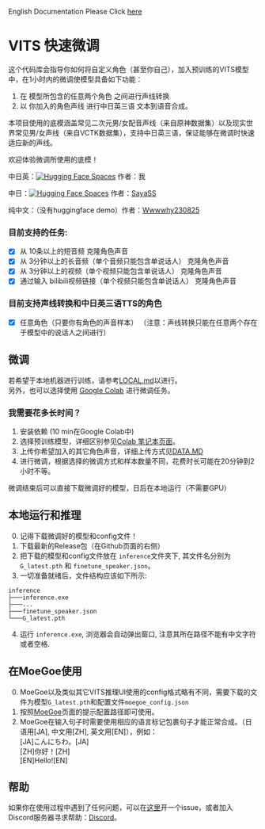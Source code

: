 English Documentation Please Click [here](https://github.com/Plachtaa/VITS-fast-fine-tuning/blob/main/README.md)
# VITS 快速微调
这个代码库会指导你如何将自定义角色（甚至你自己），加入预训练的VITS模型中，在1小时内的微调使模型具备如下功能：  
1. 在 模型所包含的任意两个角色 之间进行声线转换
2. 以 你加入的角色声线 进行中日英三语 文本到语音合成。  

本项目使用的底模涵盖常见二次元男/女配音声线（来自原神数据集）以及现实世界常见男/女声线（来自VCTK数据集），支持中日英三语，保证能够在微调时快速适应新的声线。

欢迎体验微调所使用的底模！  

中日英：[![Hugging Face Spaces](https://img.shields.io/badge/%F0%9F%A4%97%20Hugging%20Face-Spaces-blue)](https://huggingface.co/spaces/Plachta/VITS-Umamusume-voice-synthesizer) 作者：我  

中日：[![Hugging Face Spaces](https://img.shields.io/badge/%F0%9F%A4%97%20Hugging%20Face-Spaces-blue)](https://huggingface.co/spaces/sayashi/vits-uma-genshin-honkai) 作者：[SayaSS](https://github.com/SayaSS)  

纯中文：（没有huggingface demo）作者：[Wwwwhy230825](https://github.com/Wwwwhy230825)

### 目前支持的任务:
- [x] 从 10条以上的短音频 克隆角色声音
- [x] 从 3分钟以上的长音频（单个音频只能包含单说话人） 克隆角色声音
- [x] 从 3分钟以上的视频（单个视频只能包含单说话人） 克隆角色声音
- [x] 通过输入 bilibili视频链接（单个视频只能包含单说话人） 克隆角色声音

### 目前支持声线转换和中日英三语TTS的角色
- [x] 任意角色（只要你有角色的声音样本）
（注意：声线转换只能在任意两个存在于模型中的说话人之间进行）




## 微调
若希望于本地机器进行训练，请参考[LOCAL.md](https://github.com/Plachtaa/VITS-fast-fine-tuning/blob/main/LOCAL.md)以进行。  
另外，也可以选择使用 [Google Colab](https://colab.research.google.com/drive/1pn1xnFfdLK63gVXDwV4zCXfVeo8c-I-0?usp=sharing)
进行微调任务。
### 我需要花多长时间？
1. 安装依赖 (10 min在Google Colab中)
2. 选择预训练模型，详细区别参见[Colab 笔记本页面](https://colab.research.google.com/drive/1pn1xnFfdLK63gVXDwV4zCXfVeo8c-I-0?usp=sharing)。
3. 上传你希望加入的其它角色声音，详细上传方式见[DATA.MD](https://github.com/Plachtaa/VITS-fast-fine-tuning/blob/main/DATA.MD)
4. 进行微调，根据选择的微调方式和样本数量不同，花费时长可能在20分钟到2小时不等。

微调结束后可以直接下载微调好的模型，日后在本地运行（不需要GPU）

## 本地运行和推理
0. 记得下载微调好的模型和config文件！
1. 下载最新的Release包（在Github页面的右侧）
2. 把下载的模型和config文件放在 `inference`文件夹下, 其文件名分别为 `G_latest.pth` 和 `finetune_speaker.json`。
3. 一切准备就绪后，文件结构应该如下所示:
```
inference
├───inference.exe
├───...
├───finetune_speaker.json
└───G_latest.pth
```
4. 运行 `inference.exe`, 浏览器会自动弹出窗口, 注意其所在路径不能有中文字符或者空格.

## 在MoeGoe使用
0. MoeGoe以及类似其它VITS推理UI使用的config格式略有不同，需要下载的文件为模型`G_latest.pth`和配置文件`moegoe_config.json`
1. 按照[MoeGoe](https://github.com/CjangCjengh/MoeGoe)页面的提示配置路径即可使用。
2. MoeGoe在输入句子时需要使用相应的语言标记包裹句子才能正常合成。（日语用[JA], 中文用[ZH], 英文用[EN]），例如：  
[JA]こんにちわ。[JA]  
[ZH]你好！[ZH]  
[EN]Hello![EN]  

## 帮助
如果你在使用过程中遇到了任何问题，可以在[这里](https://github.com/Plachtaa/VITS-fast-fine-tuning/issues/new)开一个issue，或者加入Discord服务器寻求帮助：[Discord](https://discord.gg/TcrjDFvm5A)。
